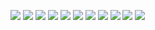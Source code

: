 ![](https://i.pinimg.com/originals/8d/53/ed/8d53ed48485d0ab5e9e455085eabd882.png)
![](https://i.redd.it/vj5pveuulhe11.jpg)
![](https://static.zerochan.net/Saber.%28Astolfo%29.full.2767047.jpg)
![](https://static.zerochan.net/Saber.%28Astolfo%29.full.2775302.png)
![](https://alchetron.com/cdn/astolfo-cd94a209-0df6-4766-a5de-2e3fcf49c5f-resize-750.jpeg)
![](https://i.redd.it/5rmbvdwr9dn31.png)
![](https://i.kym-cdn.com/photos/images/original/001/659/241/b52.jpg)
![](https://i.redd.it/wnfgh4lqmhb31.jpg)
![](https://preview.redd.it/a5jajorwqid41.png?auto=webp&s=5d683e6c2b45f259caa7bb4dead226fba039bd1c)
![](https://i.pinimg.com/originals/1e/41/2a/1e412a15750a707469afe2a101585df6.jpg)
![](https://i.redd.it/95diwfdan6441.png)
